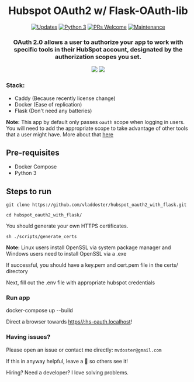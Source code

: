 <div align="center">

# Hubspot OAuth2 w/ Flask-OAuth-lib
  
[![Updates](https://pyup.io/repos/github/vladdoster/hubspot_oauth2_with_flask/shield.svg)](https://pyup.io/repos/github/vladdoster/hubspot_oauth2_with_flask/) 
[![Python 3](https://pyup.io/repos/github/vladdoster/hubspot_oauth2_with_flask/python-3-shield.svg)](https://pyup.io/repos/github/vladdoster/hubspot_oauth2_with_flask/) 
[![PRs Welcome](https://img.shields.io/badge/PRs-welcome-brightgreen.svg?style=flat-square)](http://makeapullrequest.com) 
[![Maintenance](https://img.shields.io/badge/Maintained%3F-yes-green.svg)]()

### OAuth 2.0 allows a user to authorize your app to work with specific tools in their HubSpot account, designated by the authorization scopes you set.

</div>


<p align="center">
  <img src="https://github.com/vladdoster/hubspot_oauth2_with_flask/blob/master/docs/login.png">
  <img src="https://github.com/vladdoster/hubspot_oauth2_with_flask/blob/master/docs/integrated.png">
</p>

### Stack:

- Caddy (Because recently license change)
- Docker (Ease of replication)
- Flask (Don't need any batteries)

**Note:** This app by default only passes `oauth` scope when logging in users. You will need to add the appropriate scope to take advantage of other tools that a user might have. More about that [here](https://developers.hubspot.com/docs/methods/oauth2/initiate-oauth-integration#scopes)

## Pre-requisites
- Docker Compose 
- Python 3

## Steps to run

`git clone https://github.com/vladdoster/hubspot_oauth2_with_flask.git`

`cd hubspot_oauth2_with_flask/`

You should generate your own HTTPS certificates.

`
sh ./scripts/generate_certs
`

**Note:** Linux users install OpenSSL via system package manager and Windows users need to install OpenSSL via a .exe

If successful, you should have a key.pem and cert.pem file in the certs/ directory

Next, fill out the .env file with appropriate hubspot credentials

### Run app

docker-compose up --build

Direct a browser towards [https//:hs-oauth.localhost](https//:hs-oauth.localhost)!

### Having issues?

Please open an issue or contact me directly: `mvdoster@gmail.com`

If this in anyway helpful, leave a 🌟 so others see it!

Hiring? Need a developer?
I love solving problems.
